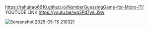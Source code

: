 https://rahulrao6610.github.io/NumberGuessingGame-for-Micro-IT/
YOUTUDE LINK:https://youtu.be/wq3Pd7wLJ9w

![Screenshot 2025-05-15 210321](https://github.com/user-attachments/assets/216163bc-90e2-4b53-b6a9-925eacb06d4a)
